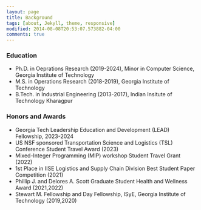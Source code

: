 ```yaml
---
layout: page
title: Background
tags: [about, Jekyll, theme, responsive]
modified: 2014-08-08T20:53:07.573882-04:00
comments: true
---
```


### Education

- Ph.D. in Oeprations Research (2019-2024), Minor in Computer Science, Georgia Institute of Technology
- M.S. in Operations Research (2018-2019), Georgia Institute of Technology
- B.Tech. in Industrial Engineering (2013-2017), Indian Insitute of Technology Kharagpur


### Honors and Awards

- Georgia Tech Leadership Education and Development (LEAD) Fellowship, 2023-2024
- US NSF sponsored Transportation Science and Logistics (TSL) Conference Student Travel Award (2023)
- Mixed-Integer Programming (MIP) workshop Student Travel Grant (2022)
- 1st Place in IISE Logistics and Supply Chain Division Best Student Paper Competition (2021)
- Phillip J. and Delores A. Scott Graduate Student Health and Wellness Award (2021,2022)
- Stewart M. Fellowship and Day Fellowship, ISyE, Georgia Institute of Technology (2019,2020)

<!-- Soon, I will start writing about:
- Integer Programming
- Learnings from my PhD and my collaborations
- Hobbies -->

